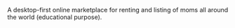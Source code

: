 A desktop-first online marketplace for renting and listing of moms all around the world (educational purpose).
